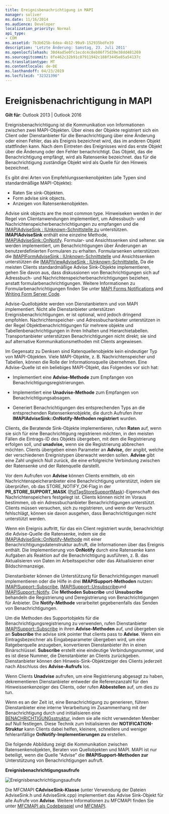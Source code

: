 ```yaml
---
title: Ereignisbenachrichtigung in MAPI
manager: soliver
ms.date: 11/16/2014
ms.audience: Developer
localization_priority: Normal
api_type:
- COM
ms.assetid: 7b3b625b-6dea-4b12-99a9-152935bdfe39
description: 'Letzte Änderung: Samstag, 23. Juli 2011'
ms.openlocfilehash: 30d4ad5e0fc1ecdc4c8eb06f75d39e38dd481269
ms.sourcegitcommit: 8fe462c32b91c87911942c188f3445e85a54137c
ms.translationtype: MT
ms.contentlocale: de-DE
ms.lasthandoff: 04/23/2019
ms.locfileid: "32321396"
---
```

# <a name="event-notification-in-mapi"></a>Ereignisbenachrichtigung in MAPI

**Gilt für**: Outlook 2013 | Outlook 2016 
  
Ereignisbenachrichtigung ist die Kommunikation von Informationen zwischen zwei MAPI-Objekten. Über eines der Objekte registriert sich ein Client oder Dienstanbieter für die Benachrichtigung über eine Änderung oder einen Fehler, das als Ereignis bezeichnet wird, das im anderen Objekt stattfinden kann. Nach dem Eintreten des Ereignisses wird das erste Objekt über die Änderung oder den Fehler benachrichtigt. Das Objekt, das die Benachrichtigung empfängt, wird als Ratensenke bezeichnet. das für die Benachrichtigung zuständige Objekt wird als Quelle für den Hinweis bezeichnet.
  
Es gibt drei Arten von Empfehlungssenkenobjekten (alle Typen sind standardmäßige MAPI-Objekte):
  
- Raten Sie sink-Objekten.   
- Form advise sink objects.  
- Anzeigen von Ratensenkenobjekten.
    
Advise sink objects are the most common type. Hinweiseken werden in der Regel von Clientanwendungen implementiert, um Adressbuch- und Nachrichtenspeicherbenachrichtigungen zu empfangen und die [IMAPIAdviseSink : IUnknown-Schnittstelle zu](imapiadvisesinkiunknown.md) unterstützen. **IMAPIAdviseSink** enthält eine einzelne Methode, [IMAPIAdviseSink::OnNotify](imapiadvisesink-onnotify.md). Formular- und Ansichtssenken sind seltener. sie werden implementiert, um Benachrichtigungen über Änderungen an benutzerdefinierten Formularen zu erhalten. Formularsenken unterstützen die [IMAPIFormAdviseSink : IUnknown-Schnittstelle](imapiformadvisesinkiunknown.md) und Ansichtssenken unterstützen die [IMAPIViewAdviseSink : IUnknown-Schnittstelle.](imapiviewadvisesinkiunknown.md) Da die meisten Clients standardmäßige Advise Sink-Objekte implementieren, gehen Sie davon aus, dass diskussionen von Benachrichtigungen sich auf Adressbuch- und Nachrichtenspeicherbenachrichtigungen beziehen, anstatt formularbenachrichtigungen. Weitere Informationen zu Formularbenachrichtigungen finden Sie unter [MAPI Forms Notifications](mapi-forms-notifications.md) and [Writing Form Server Code](writing-form-server-code.md).
  
Advise-Quellobjekte werden von Dienstanbietern und von MAPI implementiert. Nicht alle Dienstanbieter unterstützen Ereignisbenachrichtigungen. er ist optional, wird jedoch dringend empfohlen. Nachrichtenspeicher- und Adressbuchanbieter unterstützen in der Regel Objektbenachrichtigungen für mehrere objekte und Tabellenbenachrichtigungen in ihren Inhalten und Hierarchietabellen. Transportanbieter unterstützen Benachrichtigungen nicht direkt; sie sind auf alternative Kommunikationsmethoden mit Clients angewiesen.
  
Im Gegensatz zu Denksen sind Ratenquellenobjekte kein eindeutiger Typ von MAPI-Objekten. Viele MAPI-Objekte, z. B. Nachrichtenspeicher und Tabellen, können die Rolle der Informationsquelle übernehmen. Eine Advise-Quelle ist ein beliebiges MAPI-Objekt, das Folgendes vor sich hat:
  
- Implementiert eine **Advise-Methode** zum Empfangen von Benachrichtigungsregistrierungen. 
    
- Implementiert eine **Unadvise-Methode** zum Empfangen von Benachrichtigungsabsagen. 
    
- Generiert Benachrichtigungen des entsprechenden Typs an die entsprechenden Ratensenkenobjekte, die durch Aufrufen ihrer **IMAPIAdviseSink::OnNotify-Methoden registriert** wurden. 
    
Clients, die Beratende Sink-Objekte implementieren, rufen **Raten** auf, wenn sie sich für eine Benachrichtigung registrieren möchten, in den meisten Fällen die Eintrags-ID des Objekts übergeben, mit dem die Registrierung erfolgen soll, und **unadvise,** wenn sie die Registrierung abbrechen möchten. Clients übergeben einen Parameter an **Advise,** der angibt, welche der verschiedenen Ereignistypen überwacht werden sollen. **Advise** gibt eine Zahl ungleich Null zurück, die eine erfolgreiche Verbindung zwischen der Ratensenke und der Ratenquelle darstellt. 
  
Vor dem Aufrufen von **Advise** können Clients ermitteln, ob ein Nachrichtenspeicheranbieter eine Benachrichtigung unterstützt, indem sie überprüfen, ob das STORE_NOTIFY_OK-Flag in der **PR_STORE_SUPPORT_MASK** ([PidTagStoreSupportMask](pidtagstoresupportmask-canonical-property.md))-Eigenschaft des Nachrichtenspeichers festgelegt ist. Clients können nicht im Voraus bestimmen, ob ein Adressbuchanbieter Benachrichtigungen unterstützt. Clients müssen versuchen, sich zu registrieren, und wenn der Versuch fehlschlägt, können sie davon ausgehen, dass Benachrichtigungen nicht unterstützt werden.
  
Wenn ein Ereignis auftritt, für das ein Client registriert wurde, benachrichtigt die Advise-Quelle die Ratensenke, indem sie die [IMAPIAdviseSink::OnNotify-Methode](imapiadvisesink-onnotify.md) mit einer Benachrichtigungsdatenstruktur aufruft, die Informationen über das Ereignis enthält. Die Implementierung von **OnNotify** durch eine Ratensenke kann Aufgaben als Reaktion auf die Benachrichtigung ausführen, z. B. das Aktualisieren von Daten im Arbeitsspeicher oder das Aktualisieren einer Bildschirmanzeige. 
  
Dienstanbieter können die Unterstützung für Benachrichtigungen manuell implementieren oder die Hilfe in drei **IMAPISupport-Methoden** nutzen: [IMAPISupport::Subscribe](imapisupport-subscribe.md), [IMAPISupport::Unsubscribe](imapisupport-unsubscribe.md)und [IMAPISupport::Notify](imapisupport-notify.md). Die **Methoden Subscribe** und **Unsubscribe** behandeln die Registrierung und Deregistrierung von Benachrichtigungen für Anbieter. Die **Notify-Methode** verarbeitet gegebenenfalls das Senden von Benachrichtigungen. 
  
Um die Methoden des Supportobjekts für die Benachrichtigungsregistrierung zu verwenden, rufen Dienstanbieter [IMAPISupport::Subscribe](imapisupport-subscribe.md) in ihren **Advise-Methoden** auf, und übergeben sie an **Subscribe** the advise sink pointer that clients pass to **Advise**. Wenn ein Eintragsbezeichner als Eingabeparameter übergeben wird, um eine Ratgeberquelle anzugeben, konvertieren Dienstanbieter ihn in einen Binärschlüssel. **Subscribe** erstellt eine eindeutige Verbindungsnummer, und es ist diese Nummer, die Dienstanbieter an Clients zurückgeben. Dienstanbieter können den Hinweis-Sink-Objektzeiger des Clients jederzeit nach Abschluss des **Advise-Aufrufs** los. 
  
Wenn Clients **Unadvise** aufrufen, um eine Registrierung abgesagt zu haben, dekrementieren Dienstanbieter entweder die Referenzanzahl für den Hinweissenkenzeiger des Clients, oder rufen **Abbestellen** auf, um dies zu tun. 
  
Wenn es an der Zeit ist, eine Benachrichtigung zu generieren, führen Dienstanbieter eine interne Verarbeitung im Zusammenhang mit der Benachrichtigung durch und initialisieren eine [BENACHRICHTIGUNGsstruktur,](notification.md) indem sie alle nicht verwendeten Member auf Null festlegen. Diese Technik zum Initialisieren der **NOTIFICATION-Struktur** kann Clients dabei helfen, kleinere, schnellere und weniger fehleranfällige **OnNotify-Implementierungen zu** erstellen. 
  
Die folgende Abbildung zeigt die Kommunikation zwischen Ratensenkenobjekten, Beraten von Quellobjekten und MAPI. MAPI ist nur beteiligt, wenn die Quelle "Advise" die **IMAPISupport-Methoden zur** Unterstützung von Benachrichtigungen aufruft. 
  
**Ereignisbenachrichtigungsaufrufe**
  
![Ereignisbenachrichtigungsaufrufe](media/amapi_51.gif "Ereignisbenachrichtigungsaufrufe")
  
Die MFCMAPI **CAdviseSink-Klasse** (unter Verwendung der Dateien AdviseSink.h und AdviseSink.cpp) implementiert das Advise Sink-Objekt für alle Aufrufe von **Advise**. Weitere Informationen zu MFCMAPI finden Sie unter [MFCMAPI als Codebeispiel](mfcmapi-as-a-code-sample.md) und [MFCMAPI](https://go.microsoft.com/fwlink/?LinkId=124154).
  

